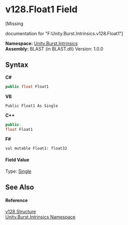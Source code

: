 # v128.Float1 Field
 

\[Missing <summary> documentation for "F:Unity.Burst.Intrinsics.v128.Float1"\]

**Namespace:**&nbsp;<a href="09cc6882-0421-9a21-7910-b18b53cbc7d3">Unity.Burst.Intrinsics</a><br />**Assembly:**&nbsp;BLAST (in BLAST.dll) Version: 1.0.0

## Syntax

**C#**<br />
``` C#
public float Float1
```

**VB**<br />
``` VB
Public Float1 As Single
```

**C++**<br />
``` C++
public:
float Float1
```

**F#**<br />
``` F#
val mutable Float1: float32
```


#### Field Value
Type: <a href="https://docs.microsoft.com/dotnet/api/system.single" target="_blank" rel="noopener noreferrer">Single</a>

## See Also


#### Reference
<a href="23de2595-00a7-d8a7-bdbf-410653d23e93">v128 Structure</a><br /><a href="09cc6882-0421-9a21-7910-b18b53cbc7d3">Unity.Burst.Intrinsics Namespace</a><br />